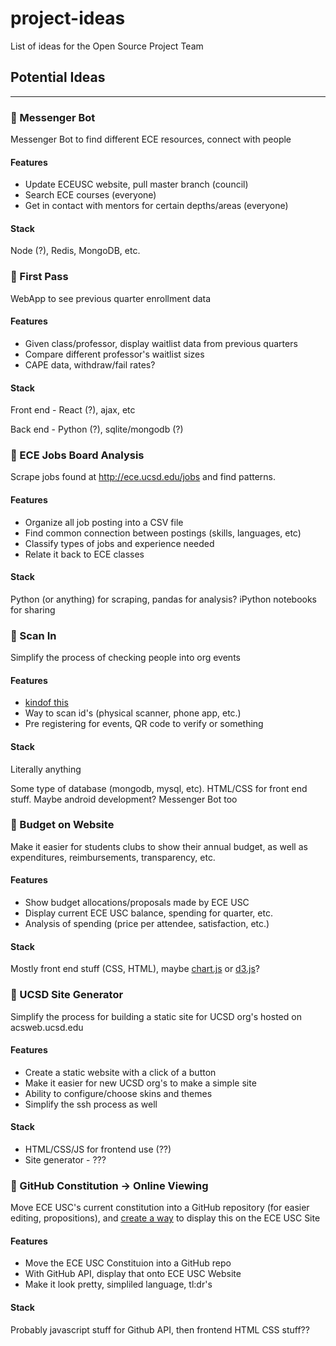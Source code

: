 # project-ideas
List of ideas for the Open Source Project Team

## Potential Ideas
--------------

### :black_square_button: Messenger Bot 
Messenger Bot to find different ECE resources, connect with people

#### Features

- Update ECEUSC website, pull master branch (council)
- Search ECE courses (everyone)
- Get in contact with mentors for certain depths/areas (everyone)
   
#### Stack

Node (?), Redis, MongoDB, etc.


### :black_square_button: First Pass
WebApp to see previous quarter enrollment data

#### Features

- Given class/professor, display waitlist data from previous quarters
- Compare different professor's waitlist sizes
- CAPE data, withdraw/fail rates?

#### Stack

Front end - React (?), ajax, etc

Back end - Python (?), sqlite/mongodb (?)


### :black_square_button: ECE Jobs Board Analysis
Scrape jobs found at http://ece.ucsd.edu/jobs and find patterns.

#### Features

 - Organize all job posting into a CSV file 
 - Find common connection between postings (skills, languages, etc)
 - Classify types of jobs and experience needed
 - Relate it back to ECE classes
#### Stack
Python (or anything) for scraping, pandas for analysis? iPython notebooks for sharing

### :black_square_button: Scan In
Simplify the process of checking people into org events

#### Features

 - [kindof this](https://medium.com/triton-engineering-student-council/swipe-analytics-a-long-term-approach-to-building-better-engineering-events-at-uc-san-diego-ed6b9a9064b6)
 - Way to scan id's (physical scanner, phone app, etc.)
 - Pre registering for events, QR code to verify or something

#### Stack

Literally anything

Some type of database (mongodb, mysql, etc). HTML/CSS for front end stuff. Maybe android development? Messenger Bot too

### :black_square_button: Budget on Website
Make it easier for students clubs to show their annual budget, as well as expenditures, reimbursements, transparency, etc.

#### Features

 - Show budget allocations/proposals made by ECE USC 
 - Display current ECE USC balance, spending for quarter, etc.
 - Analysis of spending (price per attendee, satisfaction, etc.)
 
#### Stack

Mostly front end stuff (CSS, HTML), maybe [chart.js](https://www.chartjs.org/) or [d3.js](http://hollywood-budgets.devgordon.com/)?



### :black_square_button: UCSD Site Generator
Simplify the process for building a static site for UCSD org's hosted on acsweb.ucsd.edu

#### Features

 - Create a static website with a click of a button
 - Make it easier for new UCSD org's to make a simple site
 - Ability to configure/choose skins and themes
 - Simplify the ssh process as well
 
#### Stack

 - HTML/CSS/JS for frontend use (??)
 - Site generator - ???
 
 
### :black_square_button: GitHub Constitution -> Online Viewing
Move ECE USC's current constitution into a GitHub repository (for easier editing, propositions), and [create a way](https://developer.github.com/v3/repos/) to display this on the ECE USC Site

#### Features

 - Move the ECE USC Constituion into a GitHub repo
 - With GitHub API, display that onto ECE USC Website
 - Make it look pretty, simpliled language, tl:dr's
 
#### Stack

Probably javascript stuff for Github API, then frontend HTML CSS stuff??

